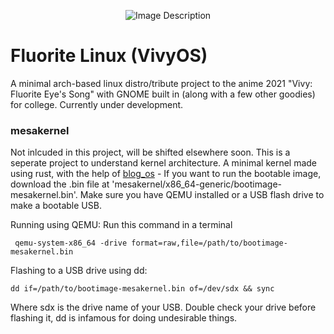<p align="center">
  <img src="vivy-readme.gif" alt="Image Description">
</p>

# Fluorite Linux (VivyOS)
A minimal arch-based linux distro/tribute project to the anime 2021 "Vivy: Fluorite Eye's Song" with GNOME built in (along with a few other goodies) for college. Currently under development.

### mesakernel 
Not inlcuded in this project, will be shifted elsewhere soon. This is a seperate project to understand kernel architecture.
A minimal kernel made using rust, with the help of [blog_os](https://os.phil-opp.com/) - 
If you want to run the bootable image, download the .bin file at 'mesakernel/x86_64-generic/bootimage-mesakernel.bin'. Make sure you have QEMU installed or a USB flash drive to make a bootable USB.

Running using QEMU:
Run this command in a terminal
```
 qemu-system-x86_64 -drive format=raw,file=/path/to/bootimage-mesakernel.bin
```
Flashing to a USB drive using dd:
```
dd if=/path/to/bootimage-mesakernel.bin of=/dev/sdx && sync
```
Where sdx is the drive name of your USB. Double check your drive before flashing it, dd is infamous for doing undesirable things.
